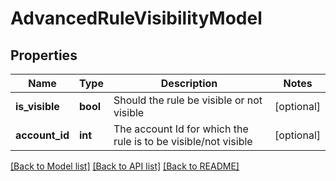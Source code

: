# AdvancedRuleVisibilityModel

## Properties
Name | Type | Description | Notes
------------ | ------------- | ------------- | -------------
**is_visible** | **bool** | Should the rule be visible or not visible | [optional] 
**account_id** | **int** | The account Id for which the rule is to be visible/not visible | [optional] 

[[Back to Model list]](../README.md#documentation-for-models) [[Back to API list]](../README.md#documentation-for-api-endpoints) [[Back to README]](../README.md)


